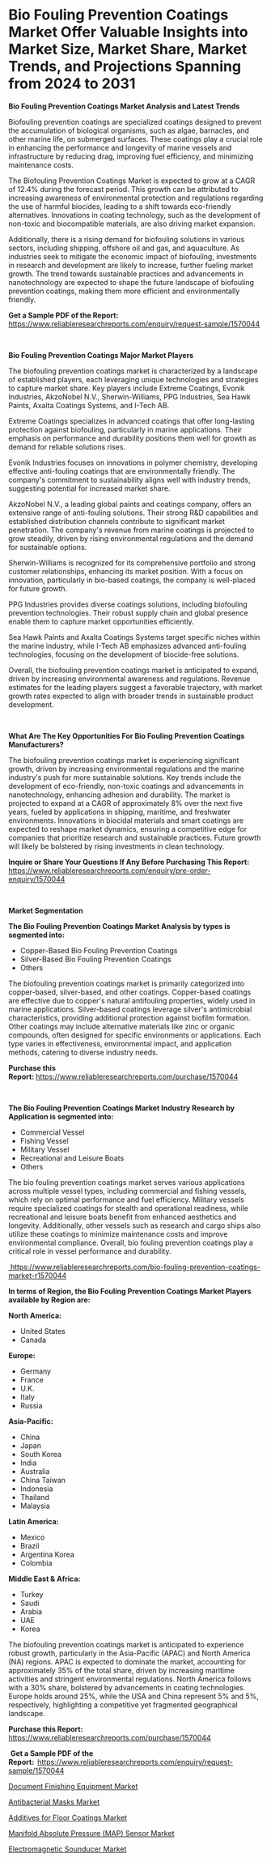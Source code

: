 <p><h1>Bio Fouling Prevention Coatings Market Offer Valuable Insights into Market Size, Market Share, Market Trends, and Projections Spanning from 2024 to 2031</h1></p><p><strong>Bio Fouling Prevention Coatings Market Analysis and Latest Trends</strong></p>
<p><p>Biofouling prevention coatings are specialized coatings designed to prevent the accumulation of biological organisms, such as algae, barnacles, and other marine life, on submerged surfaces. These coatings play a crucial role in enhancing the performance and longevity of marine vessels and infrastructure by reducing drag, improving fuel efficiency, and minimizing maintenance costs.</p><p>The Biofouling Prevention Coatings Market is expected to grow at a CAGR of 12.4% during the forecast period. This growth can be attributed to increasing awareness of environmental protection and regulations regarding the use of harmful biocides, leading to a shift towards eco-friendly alternatives. Innovations in coating technology, such as the development of non-toxic and biocompatible materials, are also driving market expansion.</p><p>Additionally, there is a rising demand for biofouling solutions in various sectors, including shipping, offshore oil and gas, and aquaculture. As industries seek to mitigate the economic impact of biofouling, investments in research and development are likely to increase, further fueling market growth. The trend towards sustainable practices and advancements in nanotechnology are expected to shape the future landscape of biofouling prevention coatings, making them more efficient and environmentally friendly.</p></p>
<p><strong>Get a Sample PDF of the Report:&nbsp;</strong> <a href="https://www.reliableresearchreports.com/enquiry/request-sample/1570044?utm_campaign=1677&utm_medium=2&utm_source=Github&utm_content=ia&utm_term=14102024&utm_id=bio-fouling-prevention-coatings">https://www.reliableresearchreports.com/enquiry/request-sample/1570044</a></p>
<p>&nbsp;</p>
<p><strong>Bio Fouling Prevention Coatings Major Market Players</strong></p>
<p><p>The biofouling prevention coatings market is characterized by a landscape of established players, each leveraging unique technologies and strategies to capture market share. Key players include Extreme Coatings, Evonik Industries, AkzoNobel N.V., Sherwin-Williams, PPG Industries, Sea Hawk Paints, Axalta Coatings Systems, and I-Tech AB.</p><p>Extreme Coatings specializes in advanced coatings that offer long-lasting protection against biofouling, particularly in marine applications. Their emphasis on performance and durability positions them well for growth as demand for reliable solutions rises.</p><p>Evonik Industries focuses on innovations in polymer chemistry, developing effective anti-fouling coatings that are environmentally friendly. The company's commitment to sustainability aligns well with industry trends, suggesting potential for increased market share.</p><p>AkzoNobel N.V., a leading global paints and coatings company, offers an extensive range of anti-fouling solutions. Their strong R&D capabilities and established distribution channels contribute to significant market penetration. The company's revenue from marine coatings is projected to grow steadily, driven by rising environmental regulations and the demand for sustainable options.</p><p>Sherwin-Williams is recognized for its comprehensive portfolio and strong customer relationships, enhancing its market position. With a focus on innovation, particularly in bio-based coatings, the company is well-placed for future growth.</p><p>PPG Industries provides diverse coatings solutions, including biofouling prevention technologies. Their robust supply chain and global presence enable them to capture market opportunities efficiently.</p><p>Sea Hawk Paints and Axalta Coatings Systems target specific niches within the marine industry, while I-Tech AB emphasizes advanced anti-fouling technologies, focusing on the development of biocide-free solutions.</p><p>Overall, the biofouling prevention coatings market is anticipated to expand, driven by increasing environmental awareness and regulations. Revenue estimates for the leading players suggest a favorable trajectory, with market growth rates expected to align with broader trends in sustainable product development.</p></p>
<p>&nbsp;</p>
<p><strong>What Are The Key Opportunities For Bio Fouling Prevention Coatings Manufacturers?</strong></p>
<p><p>The biofouling prevention coatings market is experiencing significant growth, driven by increasing environmental regulations and the marine industry's push for more sustainable solutions. Key trends include the development of eco-friendly, non-toxic coatings and advancements in nanotechnology, enhancing adhesion and durability. The market is projected to expand at a CAGR of approximately 8% over the next five years, fueled by applications in shipping, maritime, and freshwater environments. Innovations in biocidal materials and smart coatings are expected to reshape market dynamics, ensuring a competitive edge for companies that prioritize research and sustainable practices. Future growth will likely be bolstered by rising investments in clean technology.</p></p>
<p><strong>Inquire or Share Your Questions If Any Before Purchasing This Report:</strong> <a href="https://www.reliableresearchreports.com/enquiry/pre-order-enquiry/1570044?utm_campaign=1677&utm_medium=2&utm_source=Github&utm_content=ia&utm_term=14102024&utm_id=bio-fouling-prevention-coatings">https://www.reliableresearchreports.com/enquiry/pre-order-enquiry/1570044</a></p>
<p>&nbsp;</p>
<p><strong>Market Segmentation</strong></p>
<p><strong>The Bio Fouling Prevention Coatings Market Analysis by types is segmented into:</strong></p>
<p><ul><li>Copper-Based Bio Fouling Prevention Coatings</li><li>Silver-Based Bio Fouling Prevention Coatings</li><li>Others</li></ul></p>
<p><p>The biofouling prevention coatings market is primarily categorized into copper-based, silver-based, and other coatings. Copper-based coatings are effective due to copper's natural antifouling properties, widely used in marine applications. Silver-based coatings leverage silver's antimicrobial characteristics, providing additional protection against biofilm formation. Other coatings may include alternative materials like zinc or organic compounds, often designed for specific environments or applications. Each type varies in effectiveness, environmental impact, and application methods, catering to diverse industry needs.</p></p>
<p><strong>Purchase this Report:&nbsp;</strong><a href="https://www.reliableresearchreports.com/purchase/1570044?utm_campaign=1677&utm_medium=2&utm_source=Github&utm_content=ia&utm_term=14102024&utm_id=bio-fouling-prevention-coatings">https://www.reliableresearchreports.com/purchase/1570044</a></p>
<p>&nbsp;</p>
<p><strong>The Bio Fouling Prevention Coatings Market Industry Research by Application is segmented into:</strong></p>
<p><ul><li>Commercial Vessel</li><li>Fishing Vessel</li><li>Military Vessel</li><li>Recreational and Leisure Boats</li><li>Others</li></ul></p>
<p><p>The bio fouling prevention coatings market serves various applications across multiple vessel types, including commercial and fishing vessels, which rely on optimal performance and fuel efficiency. Military vessels require specialized coatings for stealth and operational readiness, while recreational and leisure boats benefit from enhanced aesthetics and longevity. Additionally, other vessels such as research and cargo ships also utilize these coatings to minimize maintenance costs and improve environmental compliance. Overall, bio fouling prevention coatings play a critical role in vessel performance and durability.</p></p>
<p><a href="https://www.reliableresearchreports.com/bio-fouling-prevention-coatings-market-r1570044?utm_campaign=1677&utm_medium=2&utm_source=Github&utm_content=ia&utm_term=14102024&utm_id=bio-fouling-prevention-coatings">&nbsp;https://www.reliableresearchreports.com/bio-fouling-prevention-coatings-market-r1570044</a></p>
<p><strong>In terms of Region, the Bio Fouling Prevention Coatings Market Players available by Region are:</strong></p>
<p>
    <p> <strong> North America: </strong>
        <ul>
            <li>United States</li>
            <li>Canada</li>
        </ul>
        </p> 
    <p> <strong> Europe: </strong>
        <ul>
            <li>Germany</li>
            <li>France</li>
            <li>U.K.</li>
            <li>Italy</li>
            <li>Russia</li>
        </ul>
        </p> 
    <p> <strong> Asia-Pacific: </strong>
        <ul>
            <li>China</li>
            <li>Japan</li>
            <li>South Korea</li>
            <li>India</li>
            <li>Australia</li>
            <li>China Taiwan</li>
            <li>Indonesia</li>
            <li>Thailand</li>
            <li>Malaysia</li>
        </ul>
        </p> 
    <p> <strong> Latin America: </strong>
        <ul>
            <li>Mexico</li>
            <li>Brazil</li>
            <li>Argentina Korea</li>
            <li>Colombia</li>
        </ul>
        </p> 
    <p> <strong> Middle East & Africa: </strong>
        <ul>
            <li>Turkey</li>
            <li>Saudi</li>
            <li>Arabia</li>
            <li>UAE</li>
            <li>Korea</li>
        </ul>
    </p>
    </p>
<p><p>The biofouling prevention coatings market is anticipated to experience robust growth, particularly in the Asia-Pacific (APAC) and North America (NA) regions. APAC is expected to dominate the market, accounting for approximately 35% of the total share, driven by increasing maritime activities and stringent environmental regulations. North America follows with a 30% share, bolstered by advancements in coating technologies. Europe holds around 25%, while the USA and China represent 5% and 5%, respectively, highlighting a competitive yet fragmented geographical landscape.</p></p>
<p><strong>Purchase this Report: </strong><a href="https://www.reliableresearchreports.com/purchase/1570044?utm_campaign=1677&utm_medium=2&utm_source=Github&utm_content=ia&utm_term=14102024&utm_id=bio-fouling-prevention-coatings">https://www.reliableresearchreports.com/purchase/1570044</a></p>
<p>&nbsp;<strong>Get a Sample PDF of the Report:&nbsp;&nbsp;</strong><a href="https://www.reliableresearchreports.com/enquiry/request-sample/1570044?utm_campaign=1677&utm_medium=2&utm_source=Github&utm_content=ia&utm_term=14102024&utm_id=bio-fouling-prevention-coatings">https://www.reliableresearchreports.com/enquiry/request-sample/1570044</a></p>
<p><strong></strong></p>
<p><p><a href="https://www.linkedin.com/pulse/strategic-insights-global-document-finishing-equipment-market-sbove?trk=public_post_embed_feed-article-content&utm_campaign=1677&utm_medium=2&utm_source=Github&utm_content=ia&utm_term=14102024&utm_id=bio-fouling-prevention-coatings">Document Finishing Equipment Market</a></p><p><a href="https://www.linkedin.com/pulse/strategic-roadmap-success-global-antibacterial-masks-market-u06qe?trk=public_post_embed_feed-article-content&utm_campaign=1677&utm_medium=2&utm_source=Github&utm_content=ia&utm_term=14102024&utm_id=bio-fouling-prevention-coatings">Antibacterial Masks Market</a></p><p><a href="https://github.com/tamvrosiya/Market-Research-Report-List-6/blob/main/additives-for-floor-coatings-market.md?utm_campaign=1677&utm_medium=2&utm_source=Github&utm_content=ia&utm_term=14102024&utm_id=bio-fouling-prevention-coatings">Additives for Floor Coatings Market</a></p><p><a href="https://www.linkedin.com/pulse/manifold-absolute-pressure-map-sensor-market-global-pqave?trk=public_post_embed_feed-article-content&utm_campaign=1677&utm_medium=2&utm_source=Github&utm_content=ia&utm_term=14102024&utm_id=bio-fouling-prevention-coatings">Manifold Absolute Pressure (MAP) Sensor Market</a></p><p><a href="https://www.linkedin.com/pulse/electromagnetic-sounducer-market-report-product-type-integrated-uscne?trk=public_post_embed_feed-article-content&utm_campaign=1677&utm_medium=2&utm_source=Github&utm_content=ia&utm_term=14102024&utm_id=bio-fouling-prevention-coatings">Electromagnetic Sounducer Market</a></p></p>